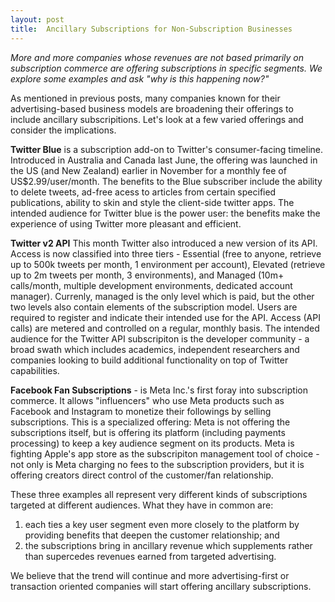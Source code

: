```yaml
---
layout: post
title:  Ancillary Subscriptions for Non-Subscription Businesses
---
```


*More and more companies whose revenues are not based primarily on subscription commerce are offering subscriptions in specific segments. We explore some examples and ask "why is this happening now?"* 

<!--excerpt--> 

As mentioned in  previous posts, many companies known for their advertising-based business models are broadening their offerings to include ancillary subscripitions. Let's look at a few varied offerings and consider the implications.

**Twitter Blue** is a subscription add-on to Twitter's consumer-facing timeline. Introduced in Australia and Canada last June, the offering was launched in the US (and New Zealand) earlier in November for a monthly fee of US$2.99/user/month. The benefits to the Blue subscriber include the ability to delete tweets, ad-free acess to articles from certain specified publications, ability to skin and style the client-side twitter apps. The intended audience for Twitter blue is the power user: the benefits make the experience of using Twitter more pleasant and efficient.

**Twitter v2 API** This month Twitter also introduced a new version of its API. Access is now classified into three tiers - Essential (free to anyone, retrieve up to 500k tweets per month, 1 environment per account), Elevated (retrieve up to 2m tweets per month, 3 environments), and Managed (10m+ calls/month, multiple development environments, dedicated account manager). Currenly, managed is the only level which is paid, but the other two levels also contain elements of the subscription model. Users are required to register and indicate their intended use for the API. Access (API calls) are metered and controlled on a regular, monthly basis. The intended audience for the Twitter API subscripiton is the developer community - a broad swath which includes academics, independent researchers and companies looking to build additional functionality on top of Twitter capabilities.

**Facebook Fan Subscriptions** - is Meta Inc.'s first foray into subscription commerce. It allows "influencers" who use Meta products such as Facebook and Instagram to monetize their followings by selling subscriptions. This is a specialized offering: Meta is not offering the subscriptions itself, but is offering its platform (including payments processing) to keep a key audience segment on its products.  Meta is fighting Apple's app store as the subscripiton management tool of choice - not only is Meta charging no fees to the subscription providers, but it is offering creators direct control of the customer/fan relationship.

These three examples all represent very different kinds of subscriptions targeted at different audiences. What they have in common are: 
1. each ties a key user segment even more closely to the platform by providing benefits that deepen the customer relationship; and 
2. the subscriptions bring in ancillary revenue which supplements rather than supercedes revenues earned from targeted advertising. 

We believe that the trend will continue and more advertising-first or transaction oriented companies will start offering ancillary subscriptions.